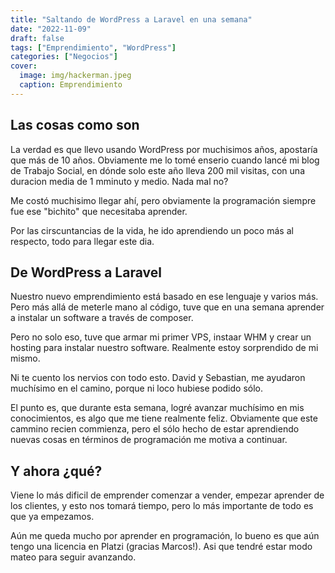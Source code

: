 ```yaml
---
title: "Saltando de WordPress a Laravel en una semana"
date: "2022-11-09"
draft: false
tags: ["Emprendimiento", "WordPress"]
categories: ["Negocios"]
cover:
  image: img/hackerman.jpeg
  caption: Emprendimiento
---
```


## Las cosas como son

La verdad es que llevo usando WordPress por muchisimos años, apostaría que más de 10 años. Obviamente me lo tomé enserio cuando lancé mi blog de Trabajo Social, en dónde solo este año lleva 200 mil visitas, con una duracion media de 1 mminuto y medio. Nada mal no?

Me costó muchisimo llegar ahí, pero obviamente la programación siempre fue ese "bichito" que necesitaba aprender.

Por las cirscuntancias de la vida, he ido aprendiendo un poco más al respecto, todo para llegar este dia.

## De WordPress a Laravel

Nuestro nuevo emprendimiento está basado en ese lenguaje y varios más. Pero más allá de meterle mano al código, tuve que en una semana aprender a instalar un software a través de composer.

Pero no solo eso, tuve que armar mi primer VPS, instaar WHM y crear un hosting para instalar nuestro software. Realmente estoy sorprendido de mi mismo.

Ni te cuento los nervios con todo esto. David y Sebastian, me ayudaron muchísimo en el camino, porque ni loco hubiese podido sólo.

El punto es, que durante esta semana, logré avanzar muchísimo en mis conocimientos, es algo que me tiene realmente feliz. Obviamente que este cammino recien commienza, pero el sólo hecho de estar aprendiendo nuevas cosas en términos de programación me motiva a continuar.

## Y ahora ¿qué?

Viene lo más dificil de emprender comenzar a vender, empezar aprender de los clientes, y esto nos tomará tiempo, pero lo más importante de todo es que ya empezamos.

Aún me queda mucho por aprender en programación, lo bueno es que aún tengo una licencia en Platzi (gracias Marcos!). Asi que tendré estar modo mateo para seguir avanzando.
